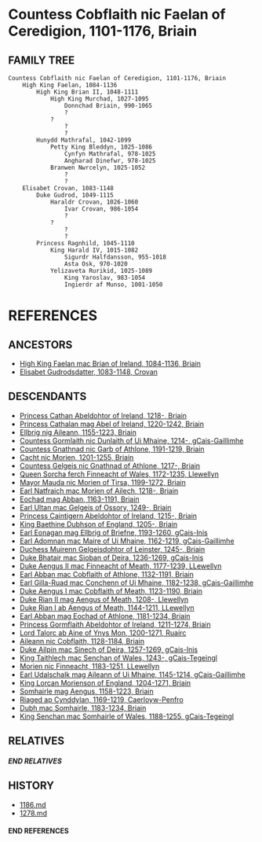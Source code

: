 # Countess Cobflaith nic Faelan of Ceredigion, 1101-1176, Briain

## FAMILY TREE 
```
Countess Cobflaith nic Faelan of Ceredigion, 1101-1176, Briain
	High King Faelan, 1084-1136
		High King Brian II, 1048-1111
			High King Murchad, 1027-1095
				Donnchad Briain, 990-1065
				?
			?
				?
				?
		Hunydd Mathrafal, 1042-1099
			Petty King Bleddyn, 1025-1086
				Cynfyn Mathrafal, 978-1025
				Angharad Dinefwr, 978-1025
			Branwen Nwrcelyn, 1025-1052
				?
				?				
	Elisabet Crovan, 1083-1148
		Duke Gudrod, 1049-1115
			Haraldr Crovan, 1026-1060
				Ivar Crovan, 986-1054
				?
			?
				?
				?
		Princess Ragnhild, 1045-1110
			King Harald IV, 1015-1082
				Sigurdr Halfdansson, 955-1018
				Asta Osk, 970-1020
			Yelizaveta Rurikid, 1025-1089
				King Yaroslav, 983-1054
				Ingierdr af Munso, 1001-1050
```


# REFERENCES

## ANCESTORS
* [High King Faelan mac Brian of Ireland, 1084-1136, Briain](faelan_mac_brian_1084.md)
* [Elisabet Gudrodsdatter, 1083-1148, Crovan](elisabet_gudrodsdatter_1083.md)

## DESCENDANTS
* [Princess Cathan Abeldohtor of Ireland, 1218-, Briain](cathan_abeldohtor_1218.md)
* [Princess Cathalan mag Abel of Ireland, 1220-1242, Briain](cathalan_mag_abel_1220.md)
* [Ellbrig nig Aileann, 1155-1223, Briain](ellbrig_nig_aileann_1155.md)
* [Countess Gormlaith nic Dunlaith of Ui Mhaine, 1214-, gCais-Gaillimhe](gormlaith_nic_dunlaith_1214.md)
* [Countess Gnathnad nic Garb of Athlone, 1191-1219, Briain](gnathnad_nic_garb_1191.md)
* [Cacht nic Morien, 1201-1255, Briain](cacht_nic_morien_1201.md)
* [Countess Gelgeis nic Gnathnad of Athlone, 1217-, Briain](gelgeis_nic_gnathnad_1217.md)
* [Queen Sorcha ferch Finneacht of Wales, 1172-1235, Llewellyn](sorcha_ferch_finneacht_1172.md)
* [Mayor Mauda nic Morien of Tirsa, 1199-1272, Briain](mauda_nic_morien_1199.md)
* [Earl Natfraich mac Morien of Ailech, 1218-, Briain](natfraich_mac_morien_1218.md)
* [Eochad mag Abban, 1163-1191, Briain](eochad_mag_abban_1163.md)
* [Earl Ultan mac Gelgeis of Ossory, 1249-, Briain](ultan_mac_gelgeis_1249.md)
* [Princess Caintigern Abeldohtor of Ireland, 1215-, Briain](caintigern_abeldohtor_1215.md)
* [King Baethine Dubhson of England, 1205-, Briain](baethine_dubhson_1205.md)
* [Earl Eonagan mag Ellbrig of Briefne, 1193-1260, gCais-Inis](eonagan_mag_ellbrig_1193.md)
* [Earl Adomnan mac Maire of Ui Mhaine, 1162-1219, gCais-Gaillimhe](adomnan_mac_maire_1162.md)
* [Duchess Muirenn Gelgeisdohtor of Leinster, 1245-, Briain](muirenn_gelgeisdohtor_1245.md)
* [Duke Bhatair mac Sioban of Deira, 1236-1269, gCais-Inis](bhatair_mac_sioban_1236.md)
* [Duke Aengus II mac Finneacht of Meath, 1177-1239, LLewellyn](aengus_ii_mac_finneacht_1177.md)
* [Earl Abban mac Cobflaith of Athlone, 1132-1191, Briain](abban_mac_cobflaith_1132.md)
* [Earl Gilla-Ruad mac Conchenn of Ui Mhaine, 1182-1238, gCais-Gaillimhe](gilla-ruad_mac_conchenn_1182.md)
* [Duke Aengus I mac Cobflaith of Meath, 1123-1190, Briain](aengus_i_mac_cobflaith_1123.md)
* [Duke Rian II mag Aengus of Meath, 1208-, Llewellyn](rian_ii_mag_aengus_1208.md)
* [Duke Rian I ab Aengus of Meath, 1144-1211, LLewellyn](rian_i_ab_aengus_1144.md)
* [Earl Abban mag Eochad of Athlone, 1181-1234, Briain](abban_mag_eochad_1181.md)
* [Princess Gormflaith Abeldohtor of Ireland, 1211-1274, Briain](gormflaith_abeldohtor_1211.md)
* [Lord Talorc ab Aine of Ynys Mon, 1200-1271, Ruairc](talorc_ab_aine_1200.md)
* [Aileann nic Cobflaith, 1128-1184, Briain](aileann_nic_cobflaith_1128.md)
* [Duke Ailpin mac Sinech of Deira, 1257-1269, gCais-Inis](ailpin_mac_sinech_1257.md)
* [King Taithlech mac Senchan of Wales, 1243-, gCais-Tegeingl](taithlech_mac_senchan_1243.md)
* [Morien nic Finneacht, 1183-1251, LLewellyn](morien_nic_finneacht_1183.md)
* [Earl Udalschalk mag Aileann of Ui Mhaine, 1145-1214, gCais-Gaillimhe](udalschalk_mag_aileann_1145.md)
* [King Lorcan Morienson of England, 1204-1271, Briain](lorcan_morienson_1204.md)
* [Somhairle mag Aengus, 1158-1223, Briain](somhairle_mag_aengus_1158.md)
* [Riaged ap Cynddylan, 1169-1219, Caerloyw-Penfro](riaged_ap_cynddylan_1169.md)
* [Dubh mac Somhairle, 1183-1234, Briain](dubh_mac_somhairle_1183.md)
* [King Senchan mac Somhairle of Wales, 1188-1255, gCais-Tegeingl](senchan_mac_somhairle_1188.md)

## RELATIVES

##### END RELATIVES 
## HISTORY
* [1186.md](../h/1186.md)
* [1278.md](../h/1278.md)

#### END REFERENCES
